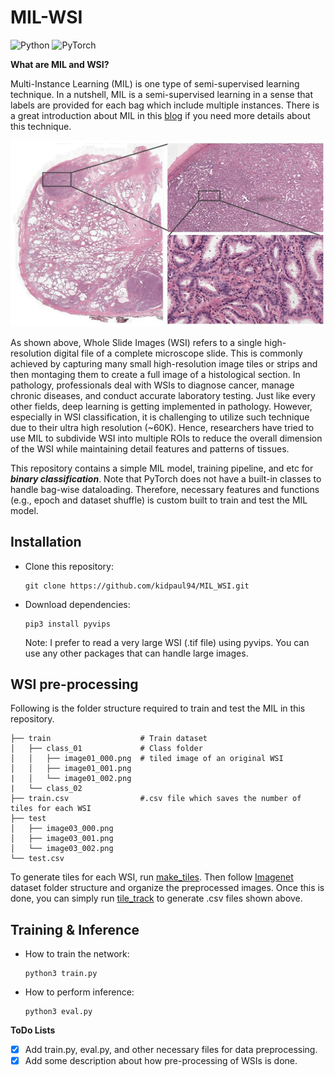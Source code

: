 # MIL-WSI
![Python](https://img.shields.io/badge/python-3670A0?style=for-the-badge&logo=python&logoColor=ffdd54)
![PyTorch](https://img.shields.io/badge/PyTorch-%23EE4C2C.svg?style=for-the-badge&logo=PyTorch&logoColor=white)

**What are MIL and WSI?**

Multi-Instance Learning (MIL) is one type of semi-supervised learning technique. In a nutshell, MIL is a semi-supervised learning in a sense that labels are provided for each bag which include multiple instances. There is a great introduction about MIL in this [blog](https://nilg.ai/blog/202105/an-introduction-to-multiple-instance-learning/) if you need more details about this technique. 

![Example 0](./images/tissue.jpg)

As shown above, Whole Slide Images (WSI) refers to a single high-resolution digital file of a complete microscope slide. This is commonly achieved by capturing many small high-resolution image tiles or strips and then montaging them to create a full image of a histological section. In pathology, professionals deal with WSIs to diagnose cancer, manage chronic diseases, and conduct accurate laboratory testing. Just like every other fields, deep learning is getting implemented in pathology. However, especially in WSI classification, it is challenging to utilize such technique due to their ultra high resolution (~60K). Hence, researchers have tried to use MIL to subdivide WSI into multiple ROIs to reduce the overall dimension of the WSI while maintaining detail features and patterns of tissues. 

This repository contains a simple MIL model, training pipeline, and etc for ***binary classification***. Note that PyTorch does not have a built-in classes to handle bag-wise dataloading. Therefore, necessary features and functions (e.g., epoch and dataset shuffle) is custom built to train and test the MIL model.

## Installation

 - Clone this repository:
   ```Shell
   git clone https://github.com/kidpaul94/MIL_WSI.git
   ```
 - Download dependencies:
   ```Shell
   pip3 install pyvips
   ```
   Note: I prefer to read a very large WSI (.tif file) using pyvips. You can use any other packages that can handle large images. 
   
## WSI pre-processing

Following is the folder structure required to train and test the MIL in this repository.

    ├── train                    # Train dataset
    │   ├── class_01             # Class folder
    │   │   ├── image01_000.png  # tiled image of an original WSI
    │   │   ├── image01_001.png         
    |   │   └── image01_002.png
    |   └── class_02
    ├── train.csv                #.csv file which saves the number of tiles for each WSI
    ├── test                     
    │   ├── image03_000.png          
    │   ├── image03_001.png         
    │   └── image03_002.png              
    └── test.csv
To generate tiles for each WSI, run [make_tiles](https://github.com/kidpaul94/MIL-WSI/blob/a00c6ea1bf09d57879c3fea3d86a9d3585d72bcc/utils.py#L51).
Then follow [Imagenet](https://www.image-net.org/) dataset folder structure and organize the preprocessed images. Once this is done, you can simply
run [tile_track](https://github.com/kidpaul94/MIL-WSI/blob/a00c6ea1bf09d57879c3fea3d86a9d3585d72bcc/utils.py#L91) to generate .csv files shown above.

## Training & Inference

 - How to train the network:
   ```Shell
   python3 train.py 
   ```
 - How to perform inference:
   ```Shell
   python3 eval.py 
   ```
   
**ToDo Lists**

- [x] Add train.py, eval.py, and other necessary files for data preprocessing.
- [x] Add some description about how pre-processing of WSIs is done.
